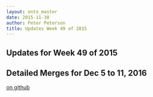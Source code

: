 ```yaml
---
layout: onto_master
date: 2015-11-30
author: Peter Peterson
title: Updates Week 49 of 2015
---
```

Updates for Week 49 of 2015
---------------------------

Detailed Merges for Dec 5 to 11, 2016
-------------------------------------
[on github](https://github.com/mantidproject/mantid/pulls?q=is%3Apr+merged%3A2016-12-06..2016-12-11)

